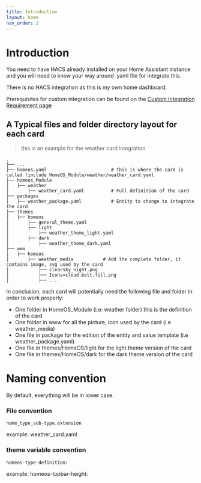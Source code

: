 ```yaml
---
title: Introduction
layout: home
nav_order: 2
---
```


# Introduction

You need to have HACS already installed on your Home Assistant instance and you will need to know your way around .yaml file for integrate this.

There is no HACS integration as this is my own home dashboard. 

Prerequisites for custom integration can be found on the [Custom Integration Requirement page](https://avenger11.github.io/HomeOS-doc/pages/Custom%20integration%20required.html)


## A Typical files and folder directory layout for each card

> this is an example for the weather card integration

    .
    ├── ...
    ├── homeos.yaml                        # This is where the card is called !include HomeOS_Module/weather/weather_card.yaml 
    ├── homeos_Module
    │   ├── weather
    │       ├── weather_card.yaml          # Full definition of the card
    ├── packages
    │   ├── weather_package.yaml           # Entity to change to integrate the card
    ├── themes
    │   ├── homeos
    |       ├── general_theme.yaml
    │       ├── light
    │           ├── weather_theme_light.yaml
    │       ├── dark
    │           ├── weather_theme_dark.yaml
    ├── www 
    |   ├── homeos
    │       ├── weather_media           # Add the complete folder, it contains image, svg used by the card
    │           ├── clearsky_night.png
    │           ├── Icons=cloud.bolt.fill.png
    │           ├── ...
    

In conclusion, each card will potentially need the following file and folder in order to work properly:
* One folder in HomeOS_Module (i.e: weather folder) this is the definition of the card
* One folder in www for all the picture, icon used by the card (i.e weather_media)
* One file in package for the edition of the entity and value template (i.e weather_package.yaml)
* One file in themes/HomeOS/light for the light theme version of the card
* One file in themes/HomeOS/dark for the dark theme version of the card



# Naming convention

By default, everything will be in lower case.

### File convention

`name_type_sub-type.extension`

example: weather_card.yaml


### theme variable convention

`homeos-type-definition:`

example: homeos-topbar-height:
